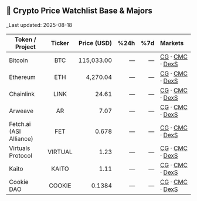 ## 🧭 Crypto Price Watchlist  Base & Majors
_Last updated: 2025-08-18


| Token / Project               | Ticker | Price (USD) | %24h | %7d | Markets |
|-------------------------------|:------:|------------:|-----:|----:|:-------|
| Bitcoin                       | BTC    | 115,033.00  |  —   |  —  | [CG](https://www.coingecko.com/en/search?query=bitcoin) · [CMC](https://coinmarketcap.com/search/?q=bitcoin) · [DexS](https://dexscreener.com/search?q=btc) |
| Ethereum                      | ETH    | 4,270.04    |  —   |  —  | [CG](https://www.coingecko.com/en/search?query=ethereum) · [CMC](https://coinmarketcap.com/search/?q=ethereum) · [DexS](https://dexscreener.com/search?q=eth) |
| Chainlink                     | LINK   | 24.61       |  —   |  —  | [CG](https://www.coingecko.com/en/search?query=chainlink) · [CMC](https://coinmarketcap.com/search/?q=chainlink) · [DexS](https://dexscreener.com/search?q=link) |
| Arweave                       | AR     | 7.07        |  —   |  —  | [CG](https://www.coingecko.com/en/search?query=arweave) · [CMC](https://coinmarketcap.com/search/?q=arweave) · [DexS](https://dexscreener.com/search?q=ar) |
| Fetch.ai (ASI Alliance)       | FET    | 0.678       |  —   |  —  | [CG](https://www.coingecko.com/en/search?query=fetch.ai) · [CMC](https://coinmarketcap.com/search/?q=fetch) · [DexS](https://dexscreener.com/search?q=fet) |
| Virtuals Protocol             | VIRTUAL| 1.23        |  —   |  —  | [CG](https://www.coingecko.com/en/search?query=virtuals) · [CMC](https://coinmarketcap.com/search/?q=virtuals) · [DexS](https://dexscreener.com/search?q=virtual) |
| Kaito                         | KAITO  | 1.11        |  —   |  —  | [CG](https://www.coingecko.com/en/search?query=kaito) · [CMC](https://coinmarketcap.com/search/?q=kaito) · [DexS](https://dexscreener.com/search?q=kaito) |
| Cookie DAO                    | COOKIE | 0.1384      |  —   |  —  | [CG](https://www.coingecko.com/en/search?query=cookie%20dao) · [CMC](https://coinmarketcap.com/search/?q=cookie) · [DexS](https://dexscreener.com/search?q=cookie) |

